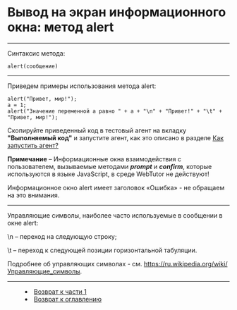 # Вывод на экран информационного окна: метод alert
***

Синтаксис метода:

`alert(сообщение)`

---

Приведем примеры использования метода alert:

    alert("Привет, мир!");
    a = 1;
    alert("Значение переменной a равно " + a + "\n" + "Привет!" + "\t" + "Привет, мир!");


Скопируйте приведенный код в тестовый агент на вкладку **"Выполняемый код"** и запустите агент, как это описано в разделе [Как запустить агент?](run_agent.md)


**Примечание** – Информационные окна взаимодействия с пользователем, вызываемые методами ***prompt*** и ***confirm***, которые используются в языке JavaScript, в среде WebTutor не действуют!

Информационное окно alert имеет заголовок «Ошибка» - не обращаем на это внимания.

---

Управляющие символы, наиболее часто используемые в сообщении в окне alert:

\n – переход на следующую строку; 

\t – переход к следующей позиции горизонтальной табуляции.

Подробнее об управляющих символах - см. <https://ru.wikipedia.org/wiki/Управляющие_символы>.



***


<dd><li> <a href="1_language.md"> Возврат к части 1</a></dd>


<dd><li> <a href="README.md"> Возврат к оглавлению</a></dd>
